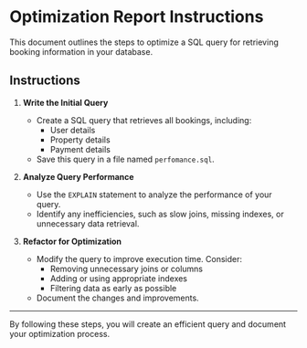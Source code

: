 # Optimization Report Instructions

This document outlines the steps to optimize a SQL query for retrieving booking information in your database.

## Instructions

1. **Write the Initial Query**
    - Create a SQL query that retrieves all bookings, including:
      - User details
      - Property details
      - Payment details
    - Save this query in a file named `perfomance.sql`.

2. **Analyze Query Performance**
    - Use the `EXPLAIN` statement to analyze the performance of your query.
    - Identify any inefficiencies, such as slow joins, missing indexes, or unnecessary data retrieval.

3. **Refactor for Optimization**
    - Modify the query to improve execution time. Consider:
      - Removing unnecessary joins or columns
      - Adding or using appropriate indexes
      - Filtering data as early as possible
    - Document the changes and improvements.

---

By following these steps, you will create an efficient query and document your optimization process.